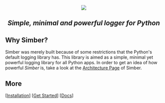 <div align="center">
<img src="https://simber.deepjyoti30.dev/assets/simber.png">
<h2><i>Simple, minimal and powerful logger for Python</i></h2>
</div>

## Why Simber?

Simber was merely built because of some restrictions that the Python's default logging library has. This library is aimed as a simple, minimal yet powerful logging library for all Python apps. In order to get an idea of how powerful *Simber* is, take a look at the [Architecture Page](https://simber.deepjyoti30.dev/architecture/) of Simber.

## More

[[Installation](https://simber.deepjyoti30.dev/#installation)] [[Get Started](https://simber.deepjyoti30.dev/#get-started)] [[Docs](https://simber.deepjyoti30.dev/)]